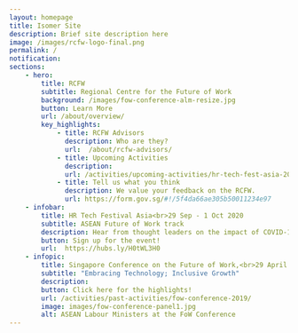 ```yaml
---
layout: homepage
title: Isomer Site
description: Brief site description here
image: /images/rcfw-logo-final.png
permalink: /
notification:  
sections:
    - hero:
        title: RCFW
        subtitle: Regional Centre for the Future of Work 
        background: /images/fow-conference-alm-resize.jpg
        button: Learn More
        url: /about/overview/
        key_highlights:
            - title: RCFW Advisors
              description: Who are they?
              url: 	/about/rcfw-advisors/
            - title: Upcoming Activities
              description: 
              url: /activities/upcoming-activities/hr-tech-fest-asia-2020-asean-fow-track/
            - title: Tell us what you think
              description: We value your feedback on the RCFW. 
              url: https://form.gov.sg/#!/5f4da66ae305b50011234e97  
    - infobar: 
        title: HR Tech Festival Asia<br>29 Sep - 1 Oct 2020 
        subtitle: ASEAN Future of Work track
        description: Hear from thought leaders on the impact of COVID-19 on labour markets and how HR leaders can support business transformation and human development in the Future of Work.
        button: Sign up for the event!
        url:  https://hubs.ly/H0tWL3H0
    - infopic:
        title: Singapore Conference on the Future of Work,<br>29 April 2019
        subtitle: "Embracing Technology; Inclusive Growth"
        description: 
        button: Click here for the highlights! 
        url: /activities/past-activities/fow-conference-2019/
        image: images/fow-conference-panel1.jpg
        alt: ASEAN Labour Ministers at the FoW Conference
---
```

